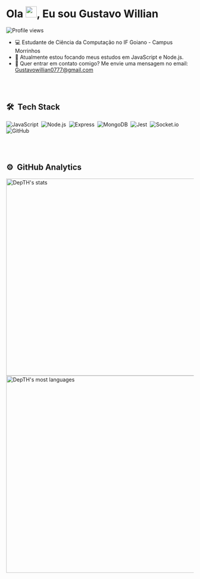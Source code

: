 <h1 align="left">Ola <img src="https://raw.githubusercontent.com/kaueMarques/kaueMarques/master/hi.gif" height="30px">, Eu sou Gustavo Willian</h1>
<p align="left"> <img src="https://komarev.com/ghpvc/?username=GustavoWillian7&color=blue" alt="Profile views" /> </p>

- 💻 Estudante de Ciência da Computação no IF Goiano - Campus Morrinhos
- 🌱 Atualmente estou focando meus estudos em JavaScript e Node.js.
- 🤔 Quer entrar em contato comigo? Me envie uma mensagem no email: Gustavowillian0777@gmail.com

<br><br>

## 🛠 &nbsp;Tech Stack

![JavaScript](https://img.shields.io/badge/JavaScript-323330?style=for-the-badge&logo=javascript&logoColor=F7DF1E)&nbsp;
![Node.js](https://img.shields.io/badge/Node.js-43853D?style=for-the-badge&logo=node.js&logoColor=white)&nbsp;
![Express](https://img.shields.io/badge/Express.js-000000?style=for-the-badge&logo=express&logoColor=white)&nbsp;
![MongoDB](https://img.shields.io/badge/MongoDB-47A248?style=for-the-badge&logo=mongodb&logoColor=white)&nbsp;
![Jest](https://img.shields.io/badge/Jest-C21325?style=for-the-badge&logo=jest&logoColor=white)&nbsp;
![Socket.io](https://img.shields.io/badge/Socket.io-010101?style=for-the-badge&logo=socket.io&logoColor=white
)&nbsp;
![GitHub](https://img.shields.io/badge/GitHub-100000?style=for-the-badge&logo=github&logoColor=white)&nbsp;

<br><br>

## ⚙️ &nbsp;GitHub Analytics

<p align="left">
<img width="530em" src="https://github-readme-stats.vercel.app/api?username=GustavoWillian7&show_icons=true&theme=dracula" alt="DepTH's stats"/>
<img width="530em" src="https://github-readme-stats.vercel.app/api/top-langs/?username=GustavoWillian7&layout=compact&theme=dracula" alt="DepTH's most languages"/>
</p>

<br><br>
